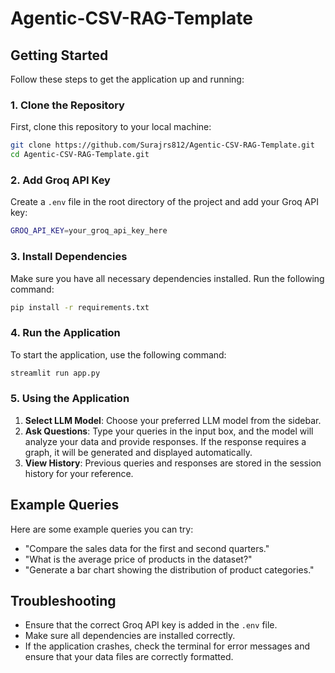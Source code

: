 # Agentic-CSV-RAG-Template

## Getting Started

Follow these steps to get the application up and running:

### 1. Clone the Repository

First, clone this repository to your local machine:

```bash
git clone https://github.com/Surajrs812/Agentic-CSV-RAG-Template.git
cd Agentic-CSV-RAG-Template.git
```

### 2. Add Groq API Key

Create a `.env` file in the root directory of the project and add your Groq API key:

```bash
GROQ_API_KEY=your_groq_api_key_here
```

### 3. Install Dependencies

Make sure you have all necessary dependencies installed. Run the following command:

```bash
pip install -r requirements.txt
```

### 4. Run the Application

To start the application, use the following command:

```bash
streamlit run app.py
```

### 5. Using the Application

1. **Select LLM Model**: Choose your preferred LLM model from the sidebar.
2. **Ask Questions**: Type your queries in the input box, and the model will analyze your data and provide responses. If the response requires a graph, it will be generated and displayed automatically.
3. **View History**: Previous queries and responses are stored in the session history for your reference.

## Example Queries

Here are some example queries you can try:

- "Compare the sales data for the first and second quarters."
- "What is the average price of products in the dataset?"
- "Generate a bar chart showing the distribution of product categories."

## Troubleshooting

- Ensure that the correct Groq API key is added in the `.env` file.
- Make sure all dependencies are installed correctly.
- If the application crashes, check the terminal for error messages and ensure that your data files are correctly formatted.